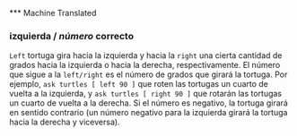 ﻿*** Machine Translated
### **izquierda /** *número* **correcto**

`Left` tortuga gira hacia la izquierda y hacia la `right` una cierta cantidad de grados hacia la izquierda o hacia la derecha, respectivamente. El número que sigue a la `left/right` es el número de grados que girará la tortuga. Por ejemplo, `ask turtles [ left 90 ]` que roten las tortugas un cuarto de vuelta a la izquierda, y `ask turtles [ right 90 ]` que rotarán las tortugas un cuarto de vuelta a la derecha. Si el número es negativo, la tortuga girará en sentido contrario (un número negativo para la izquierda girará la tortuga hacia la derecha y viceversa).